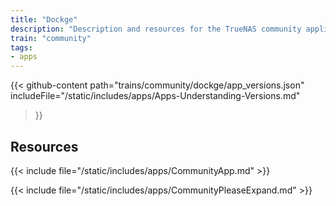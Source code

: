 ```yaml
---
title: "Dockge"
description: "Description and resources for the TrueNAS community application called Dockge."
train: "community"
tags:
- apps
---
```


{{< github-content 
    path="trains/community/dockge/app_versions.json"
	includeFile="/static/includes/apps/Apps-Understanding-Versions.md"
>}}

## Resources

{{< include file="/static/includes/apps/CommunityApp.md" >}}

{{< include file="/static/includes/apps/CommunityPleaseExpand.md" >}}

<!--
<div class="docs-sections">

{{< doc-card title="<appname> Deployments" link="/resources/"
descr="How to deploy and configure the <appname> app." >}}

</div>
-->
